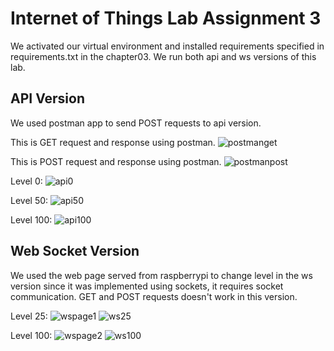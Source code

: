 # Internet of Things Lab Assignment 3

We activated our virtual environment and installed
requirements specified in requirements.txt in the
chapter03. We run both api and ws versions of this lab.

## API Version

We used postman app to send POST requests to api version.

This is GET request and response using postman.
![postmanget](https://user-images.githubusercontent.com/31140894/167370555-f5cb4ea8-be56-4b6e-9fb8-de1f03c59161.png)

This is POST request and response using postman.
![postmanpost](https://user-images.githubusercontent.com/31140894/167370574-5e74fabc-8ecc-4cab-b200-f93718cf0e9a.png)

Level 0:
![api0](https://user-images.githubusercontent.com/31140894/167370596-5d8b19c2-19d0-4f0e-9122-7da1549bd00f.jpeg)

Level 50:
![api50](https://user-images.githubusercontent.com/31140894/167370609-282973a0-c3a6-4756-87fd-44c3ffb9d35f.jpeg)

Level 100:
![api100](https://user-images.githubusercontent.com/31140894/167370626-99f4d6ea-1826-45cf-9a6d-a7f80be5d471.jpeg)

## Web Socket Version

We used the web page served from raspberrypi to change level
in the ws version since it was implemented using sockets,
it requires socket communication. GET and POST requests doesn't
work in this version.

Level 25:
![wspage1](https://user-images.githubusercontent.com/31140894/167370664-19cf86ef-8afe-4bfb-9e34-033b9b720e3d.png)
![ws25](https://user-images.githubusercontent.com/31140894/167370686-2ee31fdd-715e-4d4c-baf2-74270a10e796.jpeg)

Level 100:
![wspage2](https://user-images.githubusercontent.com/31140894/167370697-221c1aa8-074d-4d6d-b1b2-f121b6ac3b36.png)
![ws100](https://user-images.githubusercontent.com/31140894/167370713-b0698575-9656-4e87-a861-1332c6c0e81f.jpeg)
